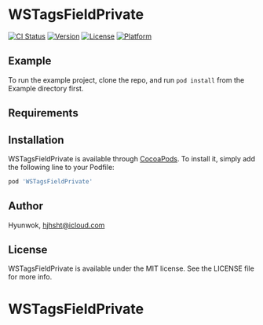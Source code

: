 # WSTagsFieldPrivate

[![CI Status](https://img.shields.io/travis/Hyunwok/WSTagsFieldPrivate.svg?style=flat)](https://travis-ci.org/Hyunwok/WSTagsFieldPrivate)
[![Version](https://img.shields.io/cocoapods/v/WSTagsFieldPrivate.svg?style=flat)](https://cocoapods.org/pods/WSTagsFieldPrivate)
[![License](https://img.shields.io/cocoapods/l/WSTagsFieldPrivate.svg?style=flat)](https://cocoapods.org/pods/WSTagsFieldPrivate)
[![Platform](https://img.shields.io/cocoapods/p/WSTagsFieldPrivate.svg?style=flat)](https://cocoapods.org/pods/WSTagsFieldPrivate)

## Example

To run the example project, clone the repo, and run `pod install` from the Example directory first.

## Requirements

## Installation

WSTagsFieldPrivate is available through [CocoaPods](https://cocoapods.org). To install
it, simply add the following line to your Podfile:

```ruby
pod 'WSTagsFieldPrivate'
```

## Author

Hyunwok, hjhsht@icloud.com

## License

WSTagsFieldPrivate is available under the MIT license. See the LICENSE file for more info.
# WSTagsFieldPrivate
